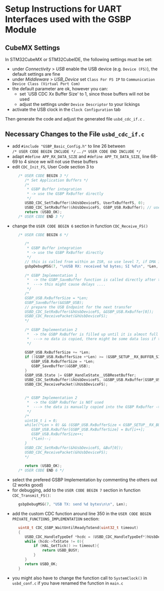 # Setup Instructions for UART Interfaces used with the GSBP Module

## CubeMX Settings

In STM32CubeMX or STM32CubeIDE, the following settings must be set:

* under _Connectivity_ > _USB_  enable the USB device (e.g. `Device (FS)`), the default settings are fine
* under _Middleware_ > _USB_Device_ set `Class For FS IP` to `Communication Device Class (Virtual Port Com)`
* the default parameter are ok, however you can: 
    * set `USB CDC Xx Buffer Size' to 1, since those buffers will not be used
    * adjust the settings under `Device Descriptor` to your lickings
* activate the USB clock in the `Clock Configuration` tab

Then generate the code and adjust the generated file `usbd_cdc_if.c` .

## Necessary Changes to the File `usbd_cdc_if.c`

* add `#include "GSBP_Basic_Config.h"`  to line 26 between  
   `/* USER CODE BEGIN INCLUDE */` ... `/* USER CODE END INCLUDE */`  
* adapt `#define APP_RX_DATA_SIZE` and `#define APP_TX_DATA_SIZE`, line 68-69 to 4 since we will not use these buffers  
* edit `CDC_Init_FS`, User Code section 3 to
```C
      /* USER CODE BEGIN 3 */
         /* Set Application Buffers */
         /*
          * GSBP Buffer integration
          * -> use the GSBP RxBuffer directly
          */
         USBD_CDC_SetTxBuffer(&hUsbDeviceFS, UserTxBufferFS, 0);
         USBD_CDC_SetRxBuffer(&hUsbDeviceFS, GSBP_USB.RxBuffer); // use the GSBP buffer
         return (USBD_OK);
      /* USER CODE END 3 */
```
* change the `USER CODE BEGIN 6` section in function `CDC_Receive_FS()`
```C
      /* USER CODE BEGIN 6 */

         /*
          * GSBP Buffer integration
          * -> use the GSBP RxBuffer directly
          */
         // this is called from within an ISR, so use level 7, if DMA is used with the debug UART
         gsbpDebugMSG(7, "\nUSB RX: received %d bytes; SI %d\n", *Len, GSBP_USB.RxBufferSize);
         
         /* GSBP Implementation 1
          *  -> the GSBP_SaveBuffer function is called directly after the transfer
          *  ---> this might cause delays ....
          */
         /*
         GSBP_USB.RxBufferSize = *Len;
         GSBP_SaveBuffer(&GSBP_USB);
         // prepare the USB Endpoint for the next transfer
         USBD_CDC_SetRxBuffer(&hUsbDeviceFS, &GSBP_USB.RxBuffer[0]);
         USBD_CDC_ReceivePacket(&hUsbDeviceFS);
         */
         
         /* GSBP Implementation 2
          *  -> the GSBP RxBuffer is filled up until it is almost full
          *  ---> no data is copied, there might be some data loss if the GSBP_SaveBuffer function resets the USB transfer while a transfer is currently active
          */
         
         GSBP_USB.RxBufferSize += *Len;
         if ((GSBP_USB.RxBufferSize +*Len) >= (GSBP_SETUP__RX_BUFFER_SIZE *0.8)){
         	GSBP_USB.RxBufferSize = *Len;
         	GSBP_SaveBuffer(&GSBP_USB);
         }
         GSBP_USB.State |= GSBP_HandleState__USBResetBuffer;
         USBD_CDC_SetRxBuffer(&hUsbDeviceFS, &GSBP_USB.RxBuffer[GSBP_USB.RxBufferSize]);
         USBD_CDC_ReceivePacket(&hUsbDeviceFS);
         
         
         /* GSBP Implementation 2
          *  -> the GSBP RxBuffer is NOT used
          *  ---> the data is manually copied into the GSBP RxBuffer -> the CDC UserRxBuffer must be large enough
          */
         /*
         uint16_t i = 0;
         while((*Len > 0) && (GSBP_USB.RxBufferSize < GSBP_SETUP__RX_BUFFER_SIZE)){
         	GSBP_USB.RxBuffer[GSBP_USB.RxBufferSize] = Buf[i++];
         	GSBP_USB.RxBufferSize++;
         	(*Len)--;
         }
         USBD_CDC_SetRxBuffer(&hUsbDeviceFS, &Buf[0]);
         USBD_CDC_ReceivePacket(&hUsbDeviceFS);
         */
         
         return (USBD_OK);
      /* USER CODE END 6 */
``` 
* select the prefered GSBP Implementation by commenting the others out (2 works good)
* for debugging, add to the `USER CODE BEGIN 7` section in function `CDC_Transmit_FS()`:
```C
      gsbpDebugMSG(7, "USB TX: send %d bytes\n\n", Len);
```
* add the custom CDC function around line 350 in the `USER CODE BEGIN PRIVATE_FUNCTIONS_IMPLEMENTATION` section:
```C
      uint8_t CDC_GSBP_WaitUntilReadyToSend(uint32_t timeout)
      {
         USBD_CDC_HandleTypeDef *hcdc = (USBD_CDC_HandleTypeDef*)hUsbDeviceFS.pClassData;
         while (hcdc->TxState != 0){
             if (HAL_GetTick() >= timeout){
                 return USBD_BUSY;
             }
         }
         return USBD_OK;
      }
```
* you might also have to change the function call to `SystemClock()` in `usbd_conf.c` if you have renamed the  function in `main.c`


